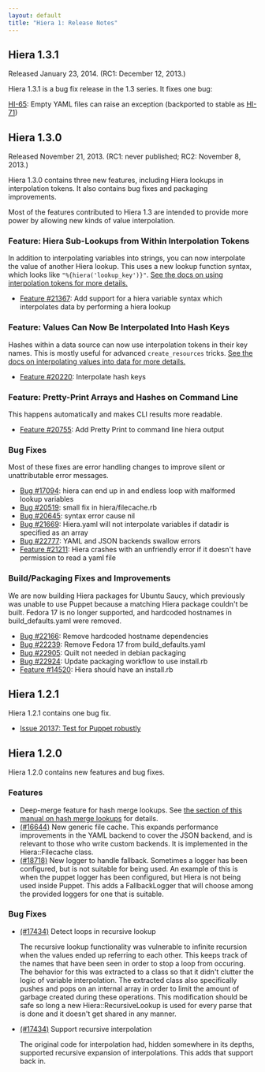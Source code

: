 ```yaml
---
layout: default
title: "Hiera 1: Release Notes"
---
```



Hiera 1.3.1
-----

Released January 23, 2014. (RC1: December 12, 2013.)

Hiera 1.3.1 is a bug fix release in the 1.3 series. It fixes one bug:

[HI-65](https://tickets.puppetlabs.com/browse/HI-65): Empty YAML files can raise an exception (backported to stable as [HI-71](https://tickets.puppetlabs.com/browse/HI-71))

Hiera 1.3.0
-----

Released November 21, 2013. (RC1: never published; RC2: November 8, 2013.)

Hiera 1.3.0 contains three new features, including Hiera lookups in interpolation tokens. It also contains bug fixes and packaging improvements.

Most of the features contributed to Hiera 1.3 are intended to provide more power by allowing new kinds of value interpolation.

### Feature: Hiera Sub-Lookups from Within Interpolation Tokens

In addition to interpolating variables into strings, you can now interpolate the value of another Hiera lookup. This uses a new lookup function syntax, which looks like `"%{hiera('lookup_key')}"`. [See the docs on using interpolation tokens for more details.](./variables.html#interpolation-tokens)

* [Feature #21367](http://projects.puppetlabs.com/issues/21367): Add support for a hiera variable syntax which interpolates data by performing a hiera lookup

### Feature: Values Can Now Be Interpolated Into Hash Keys

Hashes within a data source can now use interpolation tokens in their key names. This is mostly useful for advanced `create_resources` tricks. [See the docs on interpolating values into data for more details.](./variables.html#in-data)

* [Feature #20220](http://projects.puppetlabs.com/issues/20220): Interpolate hash keys

### Feature: Pretty-Print Arrays and Hashes on Command Line

This happens automatically and makes CLI results more readable.

* [Feature #20755](http://projects.puppetlabs.com/issues/20755): Add Pretty Print to command line hiera output

### Bug Fixes

Most of these fixes are error handling changes to improve silent or unattributable error messages.

* [Bug #17094](http://projects.puppetlabs.com/issues/17094): hiera can end up in and endless loop with malformed lookup variables
* [Bug #20519](http://projects.puppetlabs.com/issues/20519): small fix in hiera/filecache.rb
* [Bug #20645](http://projects.puppetlabs.com/issues/20645): syntax error cause nil
* [Bug #21669](http://projects.puppetlabs.com/issues/21669): Hiera.yaml will not interpolate variables if datadir is specified as an array
* [Bug #22777](http://projects.puppetlabs.com/issues/22777): YAML and JSON backends swallow errors
* [Feature #21211](http://projects.puppetlabs.com/issues/21211): Hiera crashes with an unfriendly error if it doesn't have permission to read a yaml file

### Build/Packaging Fixes and Improvements

We are now building Hiera packages for Ubuntu Saucy, which previously was
unable to use Puppet because a matching Hiera package couldn't be built.
Fedora 17 is no longer supported, and hardcoded hostnames in build_defaults.yaml
were removed.

* [Bug #22166](http://projects.puppetlabs.com/issues/22166): Remove hardcoded hostname dependencies
* [Bug #22239](http://projects.puppetlabs.com/issues/22239): Remove Fedora 17 from build_defaults.yaml
* [Bug #22905](http://projects.puppetlabs.com/issues/22905): Quilt not needed in debian packaging
* [Bug #22924](http://projects.puppetlabs.com/issues/22924): Update packaging workflow to use install.rb
* [Feature #14520](http://projects.puppetlabs.com/issues/14520): Hiera should have an install.rb


## Hiera 1.2.1

Hiera 1.2.1 contains one bug fix.

* [Issue 20137: Test for Puppet robustly](http://projects.puppetlabs.com/issues/20137)

## Hiera 1.2.0

Hiera 1.2.0 contains new features and bug fixes.

### Features

* Deep-merge feature for hash merge lookups. See [the section of this manual on hash merge lookups](./lookup_types.html#hash-merge) for details.
* [(#16644)](http://projects.puppetlabs.com/issues/16644) New generic file cache. This expands performance improvements in the YAML backend to cover the JSON backend, and is relevant to those who write custom backends. It is implemented in the Hiera::Filecache class.
* [(#18718)](http://projects.puppetlabs.com/issues/18718) New logger to handle fallback. Sometimes a logger has been configured, but is not suitable for being used. An example of this is when the puppet logger has been configured, but Hiera is not being used inside Puppet. This adds a FallbackLogger that will choose among the provided loggers for one that is suitable.

### Bug Fixes

* [(#17434)](http://projects.puppetlabs.com/issues/17434) Detect loops in recursive lookup

  The recursive lookup functionality was vulnerable to infinite recursion
  when the values ended up referring to each other. This keeps track of
  the names that have been seen in order to stop a loop from occuring. The
  behavior for this was extracted to a class so that it didn't clutter the
  logic of variable interpolation. The extracted class also specifically
  pushes and pops on an internal array in order to limit the amount of
  garbage created during these operations. This modification should be
  safe so long a new Hiera::RecursiveLookup is used for every parse that
  is done and it doesn't get shared in any manner.
* [(#17434)](http://projects.puppetlabs.com/issues/17434) Support recursive interpolation

  The original code for interpolation had, hidden somewhere in its depths,
  supported recursive expansion of interpolations. This adds that support
  back in.


